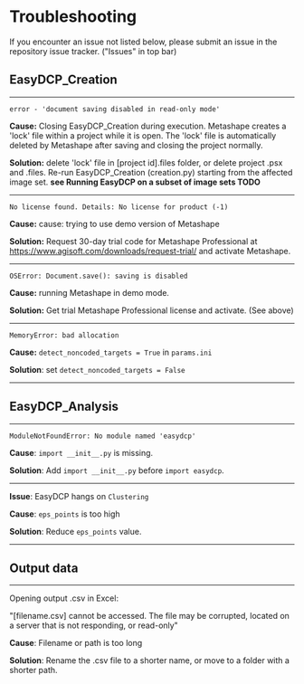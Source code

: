 # Troubleshooting

If you encounter an issue not listed below, please submit an issue in the repository issue tracker. ("Issues" in top bar)

## EasyDCP_Creation

---

`error - 'document saving disabled in read-only mode'`

**Cause:** Closing EasyDCP_Creation during execution. Metashape creates a 'lock' file within a project while it is open. The 'lock' file is automatically deleted by Metashape after saving and closing the project normally.

**Solution:** delete 'lock' file in [project id].files folder, or delete project .psx and .files. Re-run EasyDCP_Creation (creation.py) starting from the affected image set. **see Running EasyDCP on a subset of image sets TODO**

---

`No license found.
Details: No license for product (-1)`

**Cause:** cause: trying to use demo version of Metashape

**Solution:** Request 30-day trial code for Metashape Professional at https://www.agisoft.com/downloads/request-trial/ and activate Metashape. 

---

`OSError: Document.save(): saving is disabled`

**Cause:** running Metashape in demo mode. 

**Solution:** Get trial Metashape Professional license and activate. (See above)

---

`MemoryError: bad allocation`

**Cause:** `detect_noncoded_targets = True` in `params.ini`

**Solution**: set `detect_noncoded_targets = False`

---

## EasyDCP_Analysis

---

`ModuleNotFoundError: No module named 'easydcp'`

**Cause**: `import __init__.py` is missing. 

**Solution**: Add `import __init__.py` before `import easydcp`.

---

**Issue**: EasyDCP hangs on `Clustering`

**Cause**: `eps_points` is too high

**Solution**: Reduce `eps_points` value.

---

## Output data

---

Opening output .csv in Excel:

"[filename.csv] cannot be accessed. The file may be corrupted, located on a server that is not responding, or read-only"

**Cause**: Filename or path is too long

**Solution**: Rename the .csv file to a shorter name, or move to a folder with a shorter path.